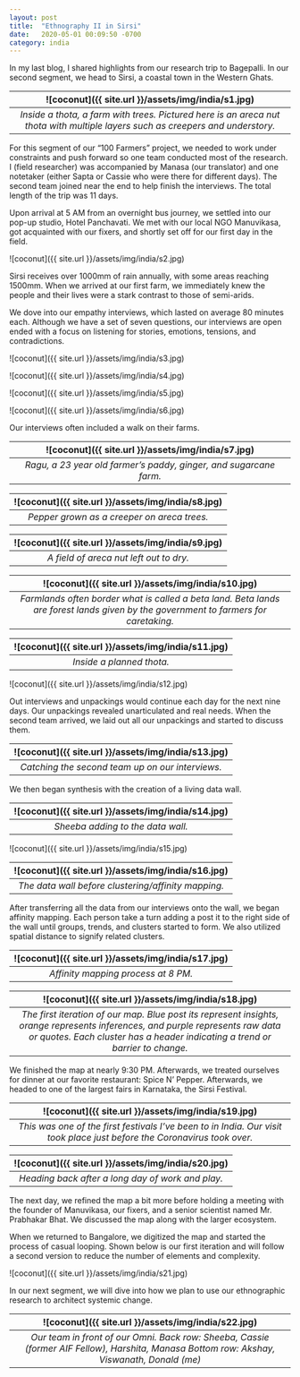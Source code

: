```yaml
---
layout: post
title:  "Ethnography II in Sirsi"
date:   2020-05-01 00:09:50 -0700
category: india
---
```

In my last blog, I shared highlights from our research trip to Bagepalli. In our second segment, we head to Sirsi, a coastal town in the Western Ghats.

| ![coconut]({{ site.url }}/assets/img/india/s1.jpg) |
|:--:|
| *Inside a thota, a farm with trees. Pictured here is an areca nut thota with multiple layers such as creepers and understory.* |

For this segment of our “100 Farmers” project, we needed to work under constraints and push forward so one team conducted most of the research. I (field researcher) was accompanied by Manasa (our translator) and one notetaker (either Sapta or Cassie who were there for different days). The second team joined near the end to help finish the interviews. The total length of the trip was 11 days.

Upon arrival at 5 AM from an overnight bus journey, we settled into our pop-up studio, Hotel Panchavati. We met with our local NGO Manuvikasa, got acquainted with our fixers, and shortly set off for our first day in the field.

![coconut]({{ site.url }}/assets/img/india/s2.jpg)

Sirsi receives over 1000mm of rain annually, with some areas reaching 1500mm. When we arrived at our first farm, we immediately knew the people and their lives were a stark contrast to those of semi-arids.

We dove into our empathy interviews, which lasted on average 80 minutes each. Although we have a set of seven questions, our interviews are open ended with a focus on listening for stories, emotions, tensions, and contradictions.

![coconut]({{ site.url }}/assets/img/india/s3.jpg)

![coconut]({{ site.url }}/assets/img/india/s4.jpg)

![coconut]({{ site.url }}/assets/img/india/s5.jpg)

![coconut]({{ site.url }}/assets/img/india/s6.jpg)

Our interviews often included a walk on their farms.

| ![coconut]({{ site.url }}/assets/img/india/s7.jpg) |
|:--:|
| *Ragu, a 23 year old farmer’s paddy, ginger, and sugarcane farm.* |

| ![coconut]({{ site.url }}/assets/img/india/s8.jpg) |
|:--:|
| *Pepper grown as a creeper on areca trees.* |

| ![coconut]({{ site.url }}/assets/img/india/s9.jpg) |
|:--:|
| *A field of areca nut left out to dry.* |

| ![coconut]({{ site.url }}/assets/img/india/s10.jpg) |
|:--:|
| *Farmlands often border what is called a beta land. Beta lands are forest lands given by the government to farmers for caretaking.* |

| ![coconut]({{ site.url }}/assets/img/india/s11.jpg) |
|:--:|
| *Inside a planned thota.* |

![coconut]({{ site.url }}/assets/img/india/s12.jpg)

Out interviews and unpackings would continue each day for the next nine days. Our unpackings revealed unarticulated and real needs. When the second team arrived, we laid out all our unpackings and started to discuss them.

| ![coconut]({{ site.url }}/assets/img/india/s13.jpg) |
|:--:|
| *Catching the second team up on our interviews.* |

We then began synthesis with the creation of a living data wall.

| ![coconut]({{ site.url }}/assets/img/india/s14.jpg) |
|:--:|
| *Sheeba adding to the data wall.* |

![coconut]({{ site.url }}/assets/img/india/s15.jpg)

| ![coconut]({{ site.url }}/assets/img/india/s16.jpg) |
|:--:|
| *The data wall before clustering/affinity mapping.* |

After transferring all the data from our interviews onto the wall, we began affinity mapping. Each person take a turn adding a post it to the right side of the wall until groups, trends, and clusters started to form. We also utilized spatial distance to signify related clusters.

| ![coconut]({{ site.url }}/assets/img/india/s17.jpg) |
|:--:|
| *Affinity mapping process at 8 PM.* |

| ![coconut]({{ site.url }}/assets/img/india/s18.jpg) |
|:--:|
| *The first iteration of our map. Blue post its represent insights, orange represents inferences, and purple represents raw data or quotes. Each cluster has a header indicating a trend or barrier to change.* |

We finished the map at nearly 9:30 PM. Afterwards, we treated ourselves for dinner at our favorite restaurant: Spice N’ Pepper. Afterwards, we headed to one of the largest fairs in Karnataka, the Sirsi Festival.

| ![coconut]({{ site.url }}/assets/img/india/s19.jpg) |
|:--:|
| *This was one of the first festivals I’ve been to in India. Our visit took place just before the Coronavirus took over.* |

| ![coconut]({{ site.url }}/assets/img/india/s20.jpg) |
|:--:|
| *Heading back after a long day of work and play.* |

The next day, we refined the map a bit more before holding a meeting with the founder of Manuvikasa, our fixers, and a senior scientist named Mr. Prabhakar Bhat. We discussed the map along with the larger ecosystem.

When we returned to Bangalore, we digitized the map and started the process of casual looping. Shown below is our first iteration and will follow a second version to reduce the number of elements and complexity.

![coconut]({{ site.url }}/assets/img/india/s21.jpg)

In our next segment, we will dive into how we plan to use our ethnographic research to architect systemic change.

| ![coconut]({{ site.url }}/assets/img/india/s22.jpg) |
|:--:|
| *Our team in front of our Omni. Back row: Sheeba, Cassie (former AIF Fellow), Harshita, Manasa Bottom row: Akshay, Viswanath, Donald (me)* |
